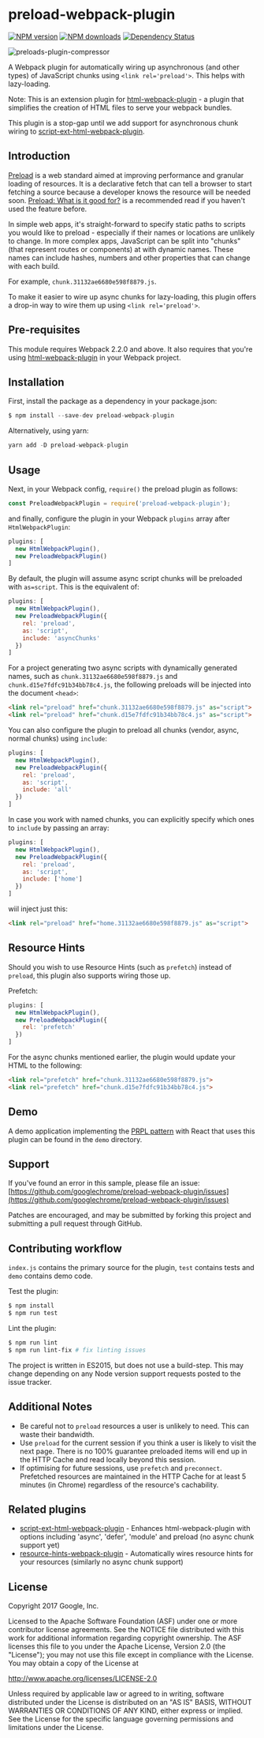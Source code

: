 preload-webpack-plugin
============
[![NPM version][npm-img]][npm-url]
[![NPM downloads][npm-downloads-img]][npm-url]
[![Dependency Status][daviddm-img]][daviddm-url]

![preloads-plugin-compressor](https://cloud.githubusercontent.com/assets/110953/22451103/7700b812-e720-11e6-89e8-a6d4e3533159.png)

A Webpack plugin for automatically wiring up asynchronous (and other types) of JavaScript
chunks using `<link rel='preload'>`. This helps with lazy-loading.

Note: This is an extension plugin for [html-webpack-plugin](https://github.com/ampedandwired/html-webpack-plugin) - a plugin that 
simplifies the creation of HTML files to serve your webpack bundles.

This plugin is a stop-gap until we add support for asynchronous chunk wiring to 
[script-ext-html-webpack-plugin](https://github.com/numical/script-ext-html-webpack-plugin/pull/9).

Introduction
------------

[Preload](https://w3c.github.io/preload/) is a web standard aimed at improving performance 
and granular loading of resources. It is a declarative fetch that can tell a browser to start fetching a
source because a developer knows the resource will be needed soon. [Preload: What is it good for?](https://www.smashingmagazine.com/2016/02/preload-what-is-it-good-for/)
is a recommended read if you haven't used the feature before.

In simple web apps, it's straight-forward to specify static paths to scripts you
would like to preload - especially if their names or locations are unlikely to change. In more complex apps, 
JavaScript can be split into "chunks" (that represent routes or components) at with dynamic 
names. These names can include hashes, numbers and other properties that can change with each build.

For example, `chunk.31132ae6680e598f8879.js`.

To make it easier to wire up async chunks for lazy-loading, this plugin offers a drop-in way to wire them up 
using `<link rel='preload'>`.

Pre-requisites
--------------
This module requires Webpack 2.2.0 and above. It also requires that you're using 
[html-webpack-plugin](https://github.com/ampedandwired/html-webpack-plugin) in your Webpack project. 

Installation
---------------

First, install the package as a dependency in your package.json:

```js
$ npm install --save-dev preload-webpack-plugin
```

Alternatively, using yarn:

```js
yarn add -D preload-webpack-plugin
```

Usage
-----------------

Next, in your Webpack config, `require()` the preload plugin as follows:

```js
const PreloadWebpackPlugin = require('preload-webpack-plugin');
```

and finally, configure the plugin in your Webpack `plugins` array after `HtmlWebpackPlugin`:

```js
plugins: [
  new HtmlWebpackPlugin(),
  new PreloadWebpackPlugin()
]  
```

By default, the plugin will assume async script chunks will be preloaded with `as=script`.
This is the equivalent of:

```js
plugins: [
  new HtmlWebpackPlugin(),
  new PreloadWebpackPlugin({
    rel: 'preload',
    as: 'script',
    include: 'asyncChunks'
  })
]
```

For a project generating two async scripts with dynamically generated names, such as 
`chunk.31132ae6680e598f8879.js` and `chunk.d15e7fdfc91b34bb78c4.js`, the following preloads
will be injected into the document `<head>`:

```html
<link rel="preload" href="chunk.31132ae6680e598f8879.js" as="script">
<link rel="preload" href="chunk.d15e7fdfc91b34bb78c4.js" as="script">
```

You can also configure the plugin to preload all chunks (vendor, async, normal chunks) using
`include`:

```js
plugins: [
  new HtmlWebpackPlugin(),
  new PreloadWebpackPlugin({
    rel: 'preload',
    as: 'script',
    include: 'all'
  })
]
```

In case you work with named chunks, you can explicitly specify which ones to `include` by passing an array:
```js
plugins: [
  new HtmlWebpackPlugin(),
  new PreloadWebpackPlugin({
    rel: 'preload',
    as: 'script',
    include: ['home']
  })
]
```

wiil inject just this:

```html
<link rel="preload" href="home.31132ae6680e598f8879.js" as="script">
```

Resource Hints
---------------------

Should you wish to use Resource Hints (such as `prefetch`) instead of `preload`, this plugin also supports wiring those up.

Prefetch:

```js
plugins: [
  new HtmlWebpackPlugin(),
  new PreloadWebpackPlugin({
    rel: 'prefetch'
  })
]
```

For the async chunks mentioned earlier, the plugin would update your HTML to the following:

```html
<link rel="prefetch" href="chunk.31132ae6680e598f8879.js">
<link rel="prefetch" href="chunk.d15e7fdfc91b34bb78c4.js">
```

Demo
----------------------

A demo application implementing the [PRPL pattern](https://developers.google.com/web/fundamentals/performance/prpl-pattern/) with React that uses this plugin can be found in the `demo`
directory.

Support
-------

If you've found an error in this sample, please file an issue:
[https://github.com/googlechrome/preload-webpack-plugin/issues](https://github.com/googlechrome/preload-webpack-plugin/issues)

Patches are encouraged, and may be submitted by forking this project and
submitting a pull request through GitHub.

Contributing workflow
---------------------

`index.js` contains the primary source for the plugin, `test` contains tests and `demo` contains demo code. 

Test the plugin:

```sh
$ npm install
$ npm run test
```

Lint the plugin:

```sh
$ npm run lint
$ npm run lint-fix # fix linting issues
```

The project is written in ES2015, but does not use a build-step. This may change depending on
any Node version support requests posted to the issue tracker. 

Additional Notes
---------------------------

* Be careful not to `preload` resources a user is unlikely to need. This can waste their bandwidth. 
* Use `preload` for the current session if you think a user is likely to visit the next page. There is no
100% guarantee preloaded items will end up in the HTTP Cache and read locally beyond this session.
* If optimising for future sessions, use `prefetch` and `preconnect`. Prefetched resources are maintained
in the HTTP Cache for at least 5 minutes (in Chrome) regardless of the resource's cachability.

Related plugins
--------------------------

* [script-ext-html-webpack-plugin](https://github.com/numical/script-ext-html-webpack-plugin) - Enhances html-webpack-plugin with options including 'async', 'defer', 'module' and preload (no async chunk support yet)
* [resource-hints-webpack-plugin](https://github.com/jantimon/resource-hints-webpack-plugin) - Automatically wires resource hints for your resources (similarly no async chunk support)

License
-------

Copyright 2017 Google, Inc.

Licensed to the Apache Software Foundation (ASF) under one or more contributor
license agreements.  See the NOTICE file distributed with this work for
additional information regarding copyright ownership.  The ASF licenses this
file to you under the Apache License, Version 2.0 (the "License"); you may not
use this file except in compliance with the License.  You may obtain a copy of
the License at

  http://www.apache.org/licenses/LICENSE-2.0

Unless required by applicable law or agreed to in writing, software
distributed under the License is distributed on an "AS IS" BASIS, WITHOUT
WARRANTIES OR CONDITIONS OF ANY KIND, either express or implied.  See the
License for the specific language governing permissions and limitations under
the License.

[npm-url]: https://npmjs.org/package/preload-webpack-plugin
[npm-img]: https://badge.fury.io/js/preload-webpack-plugin.svg
[npm-downloads-img]: https://img.shields.io/npm/dm/preload-webpack-plugin.svg?style=flat-square
[daviddm-img]: https://david-dm.org/googlechrome/preload-webpack-plugin.svg
[daviddm-url]: https://david-dm.org/googlechrome/preload-webpack-plugin
